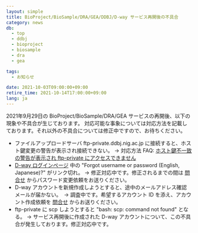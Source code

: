```yaml
---
layout: simple
title: BioProject/BioSample/DRA/GEA/DDBJ/D-way サービス再開後の不具合
category: news
db:
  - top
  - ddbj
  - bioproject
  - biosample
  - dra
  - gea

tags:
  - お知らせ

date: 2021-10-03T09:00:00+09:00
retire_time: 2021-10-14T17:00:00+09:00
lang: ja
---
```


2021年9月29日の BioProject/BioSample/DRA/GEA サービスの再開後、以下の現象や不具合が生じております。
対応可能な事象については対応方法を記載しております。それ以外の不具合については修正中ですので、お待ちください。    

* ファイルアップロードサーバ ftp-private.ddbj.nig.ac.jp に接続すると、ホスト鍵変更の警告が表示され接続できない。 → 対応方法 FAQ: [ホスト鍵不一致の警告が表示され ftp-private にアクセスできません](/faq/ja/known-hosts.html)    
* [D-way ログインページ](https://ddbj.nig.ac.jp/D-way/login_form) 中の "Forgot username or password (English, Japanese)?" がリンク切れ。 → 修正対応中です。修正されるまでの間は [問合せ](/contact-ddbj.html) からパスワード変更依頼をお送りください。   
* D-way アカウントを新規作成しようとすると、途中のメールアドレス確認メールが届かない。　→ 調査中です。希望するアカウント ID を添え、アカウント作成依頼を [問合せ](/contact-ddbj.html) からお送りください。   
* ftp-private に scp しようとすると "bash: scp: command not found" となる。 → サービス再開後に作成された D-way アカウントについて、この不具合が発生しております。修正対応中です。    



